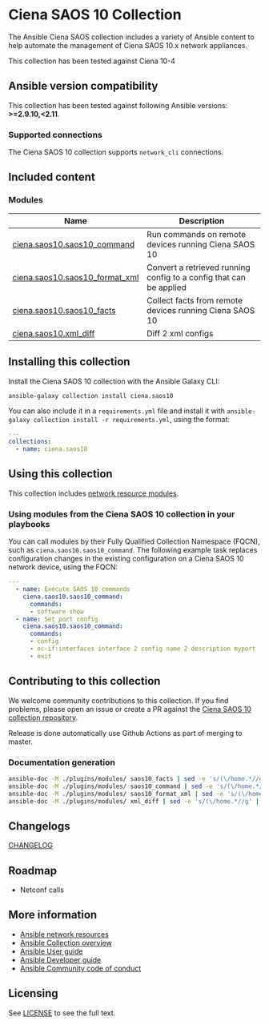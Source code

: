 

# Ciena SAOS 10 Collection

The Ansible Ciena SAOS collection includes a variety of Ansible content to help automate the management of Ciena SAOS 10.x network appliances.

This collection has been tested against Ciena 10-4

## Ansible version compatibility

This collection has been tested against following Ansible versions: **>=2.9.10,<2.11**.

### Supported connections

The Ciena SAOS 10 collection supports ``network_cli``  connections.

## Included content

<!--start collection content-->

### Modules
Name | Description
--- | ---
[ciena.saos10.saos10_command](https://github.com/ciena/ciena.saos10/blob/main/docs/saos10_command.txt)|Run commands on remote devices running Ciena SAOS 10
[ciena.saos10.saos10_format_xml](https://github.com/ciena/ciena.saos10/blob/main/docs/saos10_format_xml.txt)|Convert a retrieved running config to a config that can be applied
[ciena.saos10.saos10_facts](https://github.com/ciena/ciena.saos10/blob/main/docs/saos10_facts.txt)|Collect facts from remote devices running Ciena SAOS 10
[ciena.saos10.xml_diff](https://github.com/ciena/ciena.saos10/blob/main/docs/xml_diff.txt)|Diff 2 xml configs

<!--end collection content-->
## Installing this collection

Install the Ciena SAOS 10 collection with the Ansible Galaxy CLI:

```bash
ansible-galaxy collection install ciena.saos10
```

You can also include it in a `requirements.yml` file and install it with `ansible-galaxy collection install -r requirements.yml`, using the format:

```yaml
---
collections:
  - name: ciena.saos10
```

## Using this collection

This collection includes [network resource modules](https://docs.ansible.com/ansible/latest/network/user_guide/network_resource_modules.html).

### Using modules from the Ciena SAOS 10 collection in your playbooks

You can call modules by their Fully Qualified Collection Namespace (FQCN), such as `ciena.saos10.saos10_command`.
The following example task replaces configuration changes in the existing configuration on a Ciena SAOS 10 network device, using the FQCN:

```yaml
---
  - name: Execute SAOS 10 commands
    ciena.saos10.saos10_command:
      commands:
      - software show
  - name: Set port config
    ciena.saos10.saos10_command:
      commands:
      - config
      - oc-if:interfaces interface 2 config name 2 description myport
      - exit
```

## Contributing to this collection

We welcome community contributions to this collection. If you find problems, please open an issue or create a PR against the [Ciena SAOS 10 collection repository](https://github.com/ciena/ciena.saos10).

Release is done automatically use Github Actions as part of merging to master.

### Documentation generation

```bash
ansible-doc -M ./plugins/modules/ saos10_facts | sed -e 's/(\/home.*//g' | sed -e 's/> //g' > docs/saos10_facts.txt
ansible-doc -M ./plugins/modules/ saos10_command | sed -e 's/(\/home.*//g' | sed -e 's/> //g' > docs/saos10_command.txt
ansible-doc -M ./plugins/modules/ saos10_format_xml | sed -e 's/(\/home.*//g' | sed -e 's/> //g' > docs/saos10_format_xml.txt
ansible-doc -M ./plugins/modules/ xml_diff | sed -e 's/(\/home.*//g' | sed -e 's/> //g' > docs/xml_diff.txt
```

## Changelogs

[CHANGELOG](CHANGELOG.rst)

## Roadmap

* Netconf calls

## More information

- [Ansible network resources](https://docs.ansible.com/ansible/latest/network/getting_started/network_resources.html)
- [Ansible Collection overview](https://github.com/ansible-collections/overview)
- [Ansible User guide](https://docs.ansible.com/ansible/latest/user_guide/index.html)
- [Ansible Developer guide](https://docs.ansible.com/ansible/latest/dev_guide/index.html)
- [Ansible Community code of conduct](https://docs.ansible.com/ansible/latest/community/code_of_conduct.html)

## Licensing

See [LICENSE](LICENSE) to see the full text.

